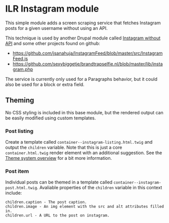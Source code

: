 # ILR Instagram module

This simple module adds a screen scraping service that fetches Instagram posts for a given username without using an API.

This technique is used by another Drupal module called [Instagram without API][] and some other projects found on github:

- https://github.com/jsanahuja/InstagramFeed/blob/master/src/InstagramFeed.js
- https://github.com/sexybiggetje/brandtrapselfie.nl/blob/master/lib/instagram.php

The service is currently only used for a Paragraphs behavior, but it could also be used for a block or extra field.

## Theming

No CSS styling is included in this base module, but the rendered output can be easily modified using custom templates.

### Post listing

Create a template called `container--instagram-listing.html.twig` and output the `children` variable. Note that this is just a core `container.html.twig` render element with an additional suggestion. See the [Theme system overview][] for a bit more information.

### Post item

Individual posts can be themed in a template called `container--instagram-post.html.twig`. Avaliable properties of the `children` variable in this context include:

```
children.caption - The post caption.
children.image - An img element with the src and alt attributes filled in.
children.url - A URL to the post on instagram.
```

[Instagram without API]: https://git.drupalcode.org/project/instagram_without_api/-/blob/8.x-1.0/src/Plugin/Block/InstagramWithoutApi.php
[Theme system overview]: https://api.drupal.org/api/drupal/core!lib!Drupal!Core!Render!theme.api.php/group/themeable/9.1.x#sec_preprocess_templates
